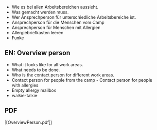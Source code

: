 
- Wie es bei allen Arbeitsbereichen aussieht.
- Was gemacht werden muss.
- Wer Ansprechperson für unterschiedliche Arbeitsbereiche ist.
- Ansprechperson für die Menschen vom Camp
- Ansprechperson für Menschen mit Allergien
- Allergiebriefkasten leeren
- Funke
    

## EN: Overview person

- What it looks like for all work areas.  
- What needs to be done.  
- Who is the contact person for different work areas.  
- Contact person for people from the camp - Contact person for people with allergies  
- Empty allergy mailbox  
- walkie-talkie

## PDF
[[OverviewPerson.pdf]]